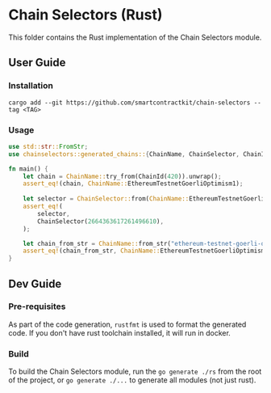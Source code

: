 # Chain Selectors (Rust)

This folder contains the Rust implementation of the Chain Selectors module.

## User Guide

### Installation

```shell
cargo add --git https://github.com/smartcontractkit/chain-selectors --tag <TAG>
```

### Usage

```rust
use std::str::FromStr;
use chainselectors::generated_chains::{ChainName, ChainSelector, ChainId};

fn main() {
    let chain = ChainName::try_from(ChainId(420)).unwrap();
    assert_eq!(chain, ChainName::EthereumTestnetGoerliOptimism1);
    
    let selector = ChainSelector::from(ChainName::EthereumTestnetGoerliOptimism1);
    assert_eq!(
        selector,
        ChainSelector(2664363617261496610),
    );

    let chain_from_str = ChainName::from_str("ethereum-testnet-goerli-optimism-1").unwrap();
    assert_eq!(chain_from_str, ChainName::EthereumTestnetGoerliOptimism1);
}
```

## Dev Guide

### Pre-requisites

As part of the code generation, `rustfmt` is used to format the generated code. If you don't have rust toolchain installed, it will run in docker.

### Build

To build the Chain Selectors module, run the `go generate ./rs` from the root of the project, or `go generate ./...` to generate all modules (not just rust).
